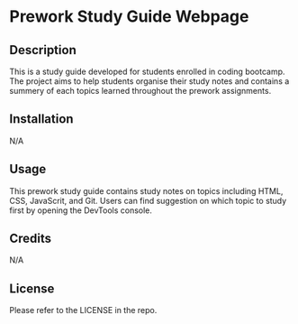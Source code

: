 # Prework Study Guide Webpage


## Description

This is a study guide developed for students enrolled in coding bootcamp. The project aims to help students organise their study notes and contains a summery of each topics learned throughout the prework assignments. 


## Installation

N/A

## Usage

This prework study guide contains study notes on topics including HTML, CSS, JavaScrit, and Git. Users can find suggestion on which topic to study first by opening the DevTools console.


## Credits

N/A

## License

Please refer to the LICENSE in the repo.
